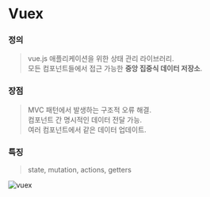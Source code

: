 # Vuex    

### 정의  
> vue.js 애플리케이션을 위한 상태 관리 라이브러리.  
> 모든 컴포넌트들에서 접근 가능한 <b>중앙 집중식 데이터 저장소</b>.

### 장점
> MVC 패턴에서 발생하는 구조적 오류 해결.  
> 컴포넌트 간 명시적인 데이터 전달 가능.  
> 여러 컴포넌트에서 같은 데이터 업데이트.  

### 특징  
> state, mutation, actions, getters

![vuex](https://user-images.githubusercontent.com/41683845/108675360-0bae9880-752a-11eb-820a-2866fb58b781.PNG)

